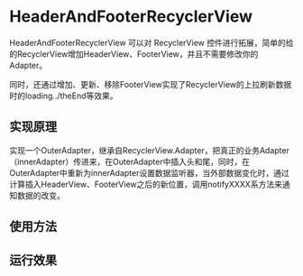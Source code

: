 # HeaderAndFooterRecyclerView

HeaderAndFooterRecyclerView 可以对 RecyclerView 控件进行拓展，简单的给的RecyclerView增加HeaderView、FooterView，并且不需要修改你的Adapter。

同时，还通过增加、更新、移除FooterView实现了RecyclerView的上拉刷新数据时的loading../theEnd等效果。

## 实现原理

实现一个OuterAdapter，继承自RecyclerView.Adapter，把真正的业务Adapter（innerAdapter）传进来，在OuterAdapter中插入头和尾，同时，在OuterAdapter中重新为innerAdapter设置数据监听器，当外部数据变化时，通过计算插入HeaderView、FooterView之后的新位置，调用notifyXXXX系方法来通知数据的改变。

## 使用方法

## 运行效果





